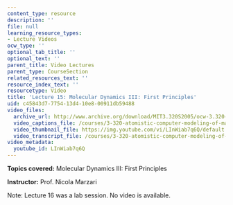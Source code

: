 ```yaml
---
content_type: resource
description: ''
file: null
learning_resource_types:
- Lecture Videos
ocw_type: ''
optional_tab_title: ''
optional_text: ''
parent_title: Video Lectures
parent_type: CourseSection
related_resources_text: ''
resource_index_text: ''
resourcetype: Video
title: 'Lecture 15: Molecular Dynamics III: First Principles'
uid: c45843d7-7754-13d4-10e8-00911db59488
video_files:
  archive_url: http://www.archive.org/download/MIT3.320S2005/ocw-3.320-lec-12-31mar05-220k.mp4
  video_captions_file: /courses/3-320-atomistic-computer-modeling-of-materials-sma-5107-spring-2005/6f382f40684050069261878602ff51db_LInWiab7q6Q.vtt
  video_thumbnail_file: https://img.youtube.com/vi/LInWiab7q6Q/default.jpg
  video_transcript_file: /courses/3-320-atomistic-computer-modeling-of-materials-sma-5107-spring-2005/f2b895e2b94bbfd8960a8a35fd863e43_LInWiab7q6Q.pdf
video_metadata:
  youtube_id: LInWiab7q6Q
---
```


**Topics covered:** Molecular Dynamics III: First Principles

**Instructor:** Prof. Nicola Marzari

Note: Lecture 16 was a lab session. No video is available.